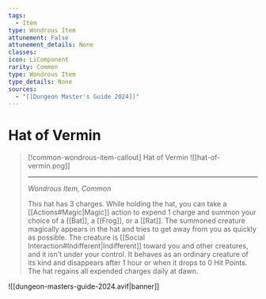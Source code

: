 ```yaml
---
tags:
  - Item
type: Wondrous Item
attunement: False
attunement_details: None
classes:
icon: LiComponent
rarity: Common
type: Wondrous Item
type_details: None
sources: 
  - "[[Dungeon Master's Guide 2024]]"
---
```

# Hat of Vermin
>[!common-wondrous-item-callout] Hat of Vermin
>![[hat-of-vermin.png]]
>
>- - -
>_Wondrous Item, Common_
>
>This hat has 3 charges. While holding the hat, you can take a [[Actions#Magic\|Magic]] action to expend 1 charge and summon your choice of a [[Bat]], a [[Frog]], or a [[Rat]]. The summoned creature magically appears in the hat and tries to get away from you as quickly as possible. The creature is [[Social Interaction#Indifferent\|Indifferent]] toward you and other creatures, and it isn't under your control. It behaves as an ordinary creature of its kind and disappears after 1 hour or when it drops to 0 Hit Points. The hat regains all expended charges daily at dawn.

![[dungeon-masters-guide-2024.avif|banner]]